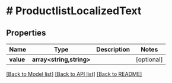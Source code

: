 # # ProductlistLocalizedText


## Properties 


Name | Type | Description | Notes
------------ | ------------- | ------------- | -------------
**value**| **array<string,string>** |   | [optional]


[[Back to Model list]](../../README.md#models) [[Back to API list]](../../README.md#endpoints) [[Back to README]](../../README.md)

